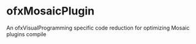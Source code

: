 # ofxMosaicPlugin
An ofxVisualProgramming specific code reduction for optimizing Mosaic plugins compile
